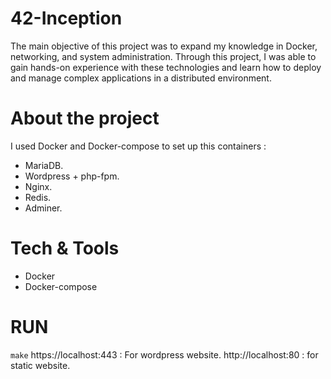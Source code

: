 # 42-Inception
The main objective of this project was to expand my knowledge in Docker, networking, and system administration. Through this project, 
I was able to gain hands-on experience with these technologies and learn how to deploy and manage complex applications in a distributed environment.
# About the project
I used Docker and Docker-compose to set up this containers :
- MariaDB.
- Wordpress + php-fpm.
- Nginx.
- Redis.
- Adminer.
# Tech & Tools
- Docker
- Docker-compose
# RUN
```make```
https://localhost:443 : For wordpress website.
http://localhost:80 : for static website.
